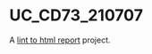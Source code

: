 # UC_CD73_210707

A [lint to html report][] project.

[lint to html report]: https://fabiobedin.github.io/UC_CD73_210707/
